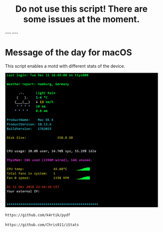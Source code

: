 <h1 align="center">
Do not use this script!
There are some issues at the moment.
</h1>
---
---

# Message of the day for macOS

This script enables a motd with different stats of the device.

<p align="center">
  <img alt="motd macOS" src="https://github.com/JSG01/motd/blob/master/motd.png?raw=true">
</p>



```
https://github.com/k4rtik/pydf

https://github.com/Chris911/iStats
```
